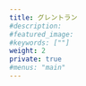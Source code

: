```yaml
---
title: グレントラン
#description: 
#featured_image: 
#keywords: [""]
weight: 2
private: true
#menus: "main"
---
```

